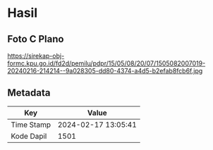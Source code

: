 # Hasil

## Foto C Plano

https://sirekap-obj-formc.kpu.go.id/fd2d/pemilu/pdpr/15/05/08/20/07/1505082007019-20240216-214214--9a028305-dd80-4374-a4d5-b2efab8fcb6f.jpg


## Metadata

| Key        | Value               |
| ---------- | ------------------- |
| Time Stamp | 2024-02-17 13:05:41 |
| Kode Dapil | 1501                |



